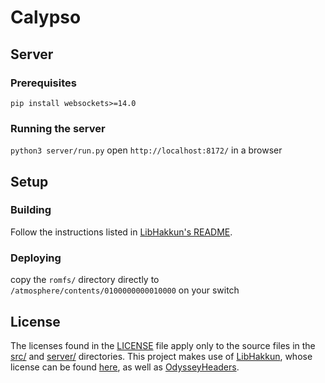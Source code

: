 # Calypso

## Server

### Prerequisites

`pip install websockets>=14.0`

### Running the server

`python3 server/run.py`
open `http://localhost:8172/` in a browser

## Setup

### Building

Follow the instructions listed in [LibHakkun's README](https://github.com/fruityloops1/LibHakkun?tab=readme-ov-file#setup).

### Deploying

copy the `romfs/` directory directly to `/atmosphere/contents/0100000000010000` on your switch

## License

The licenses found in the [LICENSE](LICENSE) file apply only to the source files in the [src/](src) and [server/](server) directories.
This project makes use of [LibHakkun](https://github.com/fruityloops1/LibHakkun), whose license can be found [here](sys/LICENSE), as well as [OdysseyHeaders](https://github.com/MonsterDruide1/OdysseyHeaders).
